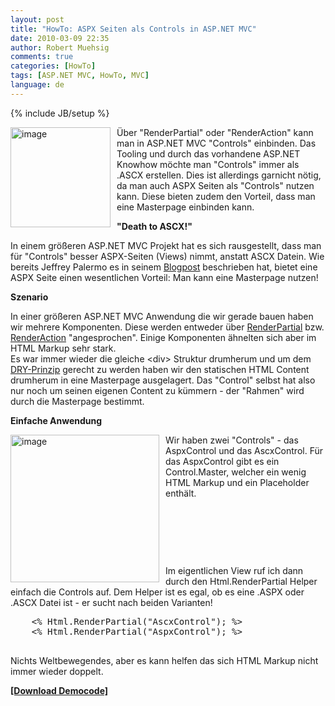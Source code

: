 ```yaml
---
layout: post
title: "HowTo: ASPX Seiten als Controls in ASP.NET MVC"
date: 2010-03-09 22:35
author: Robert Muehsig
comments: true
categories: [HowTo]
tags: [ASP.NET MVC, HowTo, MVC]
language: de
---
```

{% include JB/setup %}
<p><a href="{{BASE_PATH}}/assets/wp-images-de/image932.png"><img style="border-right: 0px; border-top: 0px; margin: 0px 10px 0px 0px; border-left: 0px; border-bottom: 0px" height="160" alt="image" src="{{BASE_PATH}}/assets/wp-images-de/image_thumb117.png" width="160" align="left" border="0"></a> Über "RenderPartial" oder "RenderAction" kann man in ASP.NET MVC "Controls" einbinden. Das Tooling und durch das vorhandene ASP.NET Knowhow möchte man "Controls" immer als .ASCX erstellen. Dies ist allerdings garnicht nötig, da man auch ASPX Seiten als "Controls" nutzen kann. Diese bieten zudem den Vorteil, dass man eine Masterpage einbinden kann.</p><p><strong>"Death to ASCX!"</strong></p> <p>In einem größeren ASP.NET MVC Projekt hat es sich rausgestellt, dass man für "Controls" besser ASPX-Seiten (Views) nimmt, anstatt ASCX Datein. Wie bereits Jeffrey Palermo es in seinem <a href="http://jeffreypalermo.com/blog/asp-net-mvc-and-the-templated-partial-view-death-to-ascx/">Blogpost</a> beschrieben hat, bietet eine ASPX Seite einen wesentlichen Vorteil: Man kann eine Masterpage nutzen!</p> <p><strong>Szenario</strong></p> <p>In einer größeren ASP.NET MVC Anwendung die wir gerade bauen haben wir mehrere Komponenten. Diese werden entweder über <a href="http://www.velocityreviews.com/forums/t634717-asp-net-mvc-html-renderpartial-and-html-renderaction.html">RenderPartial</a> bzw. <a href="{{BASE_PATH}}/2009/09/14/howto-asp-net-mvc-renderaction-mit-parametern/">RenderAction</a> "angesprochen". Einige Komponenten ähnelten sich aber im HTML Markup sehr stark. <br>Es war immer wieder die gleiche &lt;div&gt; Struktur drumherum und um dem <a href="http://de.wikipedia.org/wiki/Don%E2%80%99t_repeat_yourself">DRY-Prinzip</a> gerecht zu werden haben wir den statischen HTML Content drumherum in eine Masterpage ausgelagert. Das "Control" selbst hat also nur noch um seinen eigenen Content zu kümmern - der "Rahmen" wird durch die Masterpage bestimmt.</p> <p><strong>Einfache Anwendung</strong></p> <p><a href="{{BASE_PATH}}/assets/wp-images-de/image933.png"><img style="border-right: 0px; border-top: 0px; margin: 0px 10px 0px 0px; border-left: 0px; border-bottom: 0px" height="236" alt="image" src="{{BASE_PATH}}/assets/wp-images-de/image_thumb118.png" width="238" align="left" border="0"></a> Wir haben zwei "Controls" - das AspxControl und das AscxControl. Für das AspxControl gibt es ein Control.Master, welcher ein wenig HTML Markup und ein Placeholder enthält.</p> <p>&nbsp;</p> <p>&nbsp;</p> <p>&nbsp;</p> <p>Im eigentlichen View ruf ich dann durch den Html.RenderPartial Helper einfach die Controls auf. Dem Helper ist es egal, ob es eine .ASPX oder .ASCX Datei ist - er sucht nach beiden Varianten!</p> <p> <div class="wlWriterSmartContent" id="scid:812469c5-0cb0-4c63-8c15-c81123a09de7:e8885f66-30ce-4677-bdff-8e3739e28266" style="padding-right: 0px; display: inline; padding-left: 0px; float: none; padding-bottom: 0px; margin: 0px; padding-top: 0px"><pre name="code" class="c#">    &lt;% Html.RenderPartial("AscxControl"); %&gt;
    &lt;% Html.RenderPartial("AspxControl"); %&gt;
 </pre></div></p>
<p>Nichts Weltbewegendes, aber es kann helfen das sich HTML Markup nicht immer wieder doppelt.</p>
<p><strong><a href="{{BASE_PATH}}/assets/files/democode/ascxtoaspx/ascxtoaspx.zip">[Download Democode]</a></strong></p>
